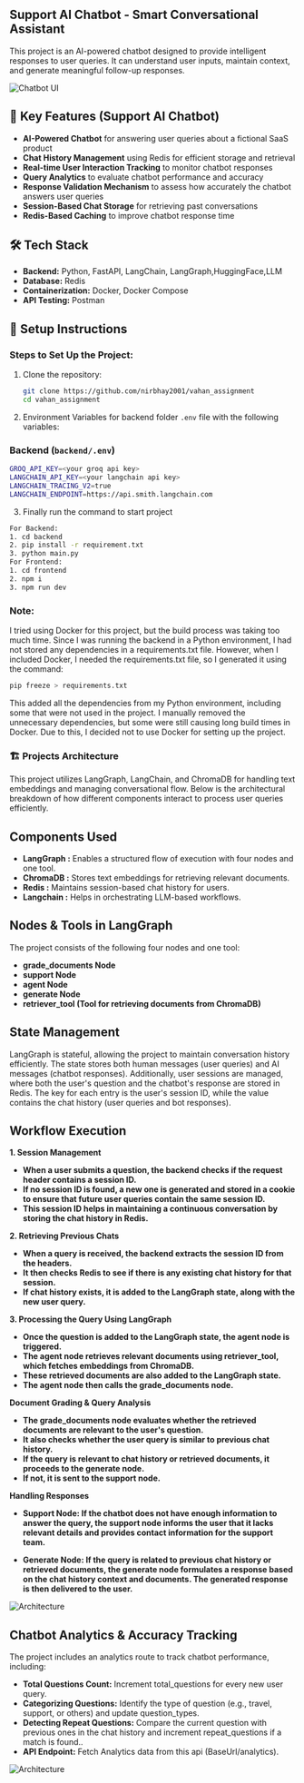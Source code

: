 ## Support AI Chatbot - Smart Conversational Assistant
This project is an AI-powered chatbot designed to provide intelligent responses to user queries. It can understand user inputs, maintain context, and generate meaningful follow-up responses.

![Chatbot UI](https://res.cloudinary.com/dgejijgss/image/upload/v1743283335/vahan_project_UI_response_image_tilild.jpg )

## 🚀 Key Features (Support AI Chatbot)

-  **AI-Powered Chatbot** for answering user queries about a fictional SaaS product  
-  **Chat History Management** using Redis for efficient storage and retrieval  
-  **Real-time User Interaction Tracking** to monitor chatbot responses  
-  **Query Analytics** to evaluate chatbot performance and accuracy  
-  **Response Validation Mechanism** to assess how accurately the chatbot answers user queries  
-  **Session-Based Chat Storage** for retrieving past conversations  
-  **Redis-Based Caching** to improve chatbot response time


## 🛠 Tech Stack

- **Backend:** Python, FastAPI, LangChain, LangGraph,HuggingFace,LLM 
- **Database:** Redis  
- **Containerization:** Docker, Docker Compose  
- **API Testing:** Postman

## 🔧 Setup Instructions  
 
### Steps to Set Up the Project:  

1. Clone the repository:  
   ```sh
   git clone https://github.com/nirbhay2001/vahan_assignment
   cd vahan_assignment


2. Environment Variables 
for backend folder `.env` file with the following variables:  

### **Backend (`backend/.env`)**
 
```sh
GROQ_API_KEY=<your groq api key>
LANGCHAIN_API_KEY=<your langchain api key>
LANGCHAIN_TRACING_V2=true
LANGCHAIN_ENDPOINT=https://api.smith.langchain.com
```
3. Finally run the command to start project
```sh
For Backend:
1. cd backend
2. pip install -r requirement.txt
3. python main.py
For Frontend:
1. cd frontend
2. npm i
3. npm run dev

```
### **Note:** 
I tried using Docker for this project, but the build process was taking too much time. Since I was running the backend in a Python environment, I had not stored any dependencies in a requirements.txt file. However, when I included Docker, I needed the requirements.txt file, so I generated it using the command: 
```sh
pip freeze > requirements.txt
```
This added all the dependencies from my Python environment, including some that were not used in the project. I manually removed the unnecessary dependencies, but some were still causing long build times in Docker.
Due to this, I decided not to use Docker for setting up the project.
### **🏗 Projects Architecture**
This project utilizes LangGraph, LangChain, and ChromaDB for handling text embeddings and managing conversational flow. Below is the architectural breakdown of how different components interact to process user queries efficiently.
## Components Used
-  **LangGraph :** Enables a structured flow of execution with four nodes and one tool.  
-  **ChromaDB :**  Stores text embeddings for retrieving relevant documents. 
-  **Redis :** Maintains session-based chat history for users. 
-  **Langchain :** Helps in orchestrating LLM-based workflows.

## Nodes & Tools in LangGraph
The project consists of the following four nodes and one tool:
- **grade_documents Node**
- **support Node**
- **agent Node**
- **generate Node**
- **retriever_tool (Tool for retrieving documents from ChromaDB)**
 ## State Management
 LangGraph is stateful, allowing the project to maintain conversation history efficiently. The state stores both human messages (user queries) and AI messages (chatbot responses).
Additionally, user sessions are managed, where both the user's question and the chatbot's response are stored in Redis. The key for each entry is the user's session ID, while the value contains the chat history (user queries and bot responses).
## Workflow Execution
**1. Session Management**

- **When a user submits a question, the backend checks if the request header contains a session ID.**
- **If no session ID is found, a new one is generated and stored in a cookie to ensure that future user queries contain the same session ID.**
- **This session ID helps in maintaining a continuous conversation by storing the chat history in Redis.**

**2. Retrieving Previous Chats**
- **When a query is received, the backend extracts the session ID from the headers.**
- **It then checks Redis to see if there is any existing chat history for that session.**
- **If chat history exists, it is added to the LangGraph state, along with the new user query.**

**3. Processing the Query Using LangGraph**
- **Once the question is added to the LangGraph state, the agent node is triggered.**
- **The agent node retrieves relevant documents using retriever_tool, which fetches embeddings from ChromaDB.**
- **These retrieved documents are also added to the LangGraph state.**
- **The agent node then calls the grade_documents node.**

**Document Grading & Query Analysis**
- **The grade_documents node evaluates whether the retrieved documents are relevant to the user's question.**
- **It also checks whether the user query is similar to previous chat history.**
- **If the query is relevant to chat history or retrieved documents, it proceeds to the generate node.**
- **If not, it is sent to the support node.**

**Handling Responses**
- **Support Node: If the chatbot does not have enough information to answer the query, the support node informs the user that it lacks relevant details and provides contact information for the support team.**
  
- **Generate Node: If the query is related to previous chat history or retrieved documents, the generate node formulates a response based on the chat history context and documents. The generated response is then delivered to the user.**
  
![Architecture](https://res.cloudinary.com/dgejijgss/image/upload/v1743282967/vahan_project_Archte_image_jq3uui.jpg)

## Chatbot Analytics & Accuracy Tracking
The project includes an analytics route to track chatbot performance, including:
- **Total Questions Count:** Increment total_questions for every new user query.
- **Categorizing Questions:** Identify the type of question (e.g., travel, support, or others) and update question_types.
- **Detecting Repeat Questions:** Compare the current question with previous ones in the chat history and increment repeat_questions if a match is found..
- **API Endpoint:** Fetch Analytics data from this api (BaseUrl/analytics).

![Architecture](https://res.cloudinary.com/dgejijgss/image/upload/v1743283276/vahan_project_analytics_tracking_k3vjzt.png)




 
